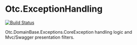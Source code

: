 # Otc.ExceptionHandling
[![Build Status](https://travis-ci.org/OleConsignado/otc-exception-handling.svg?branch=master)](https://travis-ci.org/OleConsignado/otc-exception-handling)

Otc.DomainBase.Exceptions.CoreException handling logic and Mvc/Swagger presentation filters. 